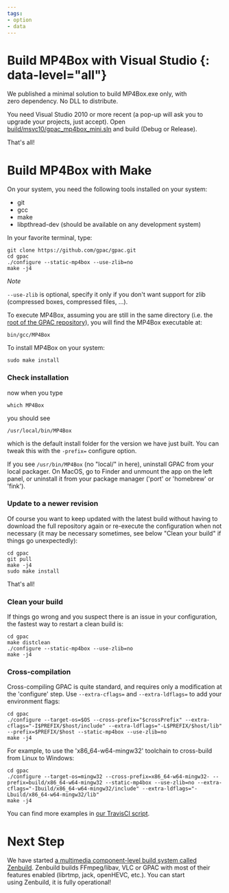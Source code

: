 ```yaml
---
tags:
- option
- data
---
```





# Build MP4Box with Visual Studio {: data-level="all"}

We published a minimal solution to build MP4Box.exe only, with zero dependency. No DLL to distribute.

You need Visual Studio 2010 or more recent (a pop-up will ask you to upgrade your projects, just accept). Open [build/msvc10/gpac\_mp4box\_mini.sln](https://github.com/gpac/gpac/blob/master/build/msvc10/gpac_mp4box_mini.sln) and build (Debug or Release).

That's all!

# Build MP4Box with Make

On your system, you need the following tools installed on your system:

*   git
*   gcc
*   make
*   libpthread-dev (should be available on any development system)

In your favorite terminal, type:

```
git clone https://github.com/gpac/gpac.git
cd gpac
./configure --static-mp4box --use-zlib=no
make -j4
```

_Note_

`--use-zlib` is optional, specify it only if you don't want support for zlib (compressed boxes, compressed files, ...).

To execute MP4Box, assuming you are still in the same directory (i.e. the [root of the GPAC repository](https://github.com/gpac/gpac)), you will find the MP4Box executable at:

```
bin/gcc/MP4Box
```

To install MP4Box on your system:

```
sudo make install
```

### Check installation

now when you type

```
which MP4Box
```

you should see

```
/usr/local/bin/MP4Box
```

which is the default install folder for the version we have just built. You can tweak this with the `-prefix=` configure option.

If you see `/usr/bin/MP4Box` (no "local/" in here), uninstall GPAC from your local packager. On MacOS, go to Finder and unmount the app on the left panel, or uninstall it from your package manager ('port' or 'homebrew' or 'fink').

### Update to a newer revision

Of course you want to keep updated with the latest build without having to download the full repository again or re-execute the configuration when not necessary (it may be necessary sometimes, see below "Clean your build" if things go unexpectedly):

```
cd gpac
git pull
make -j4
sudo make install
```

That's all!

### Clean your build

If things go wrong and you suspect there is an issue in your configuration, the fastest way to restart a clean build is:

```
cd gpac
make distclean
./configure --static-mp4box --use-zlib=no
make -j4
```

### Cross-compilation

Cross-compiling GPAC is quite standard, and requires only a modification at the 'configure' step. Use `--extra-cflags=` and `--extra-ldflags=` to add your environment flags:

```
cd gpac
./configure --target-os=$OS --cross-prefix="$crossPrefix" --extra-cflags="-I$PREFIX/$host/include" --extra-ldflags="-L$PREFIX/$host/lib" --prefix=$PREFIX/$host --static-mp4box --use-zlib=no
make -j4
```

For example, to use the 'x86\_64-w64-mingw32' toolchain to cross-build from Linux to Windows:

```
cd gpac
./configure --target-os=mingw32 --cross-prefix=x86_64-w64-mingw32- --prefix=build/x86_64-w64-mingw32 --static-mp4box --use-zlib=no --extra-cflags="-Ibuild/x86_64-w64-mingw32/include" --extra-ldflags="-Lbuild/x86_64-w64-mingw32/lib"
make -j4
```

You can find more examples in [our TravisCI script](https://github.com/gpac/gpac/blob/master/.travis.yml).

# Next Step

We have started [a multimedia component-level build system called Zenbuild](https://github.com/gpac/zenbuild). Zenbuild builds FFmpeg/libav, VLC or GPAC with most of their features enabled (librtmp, jack, openHEVC, etc.). You can start using Zenbuild, it is fully operational!

